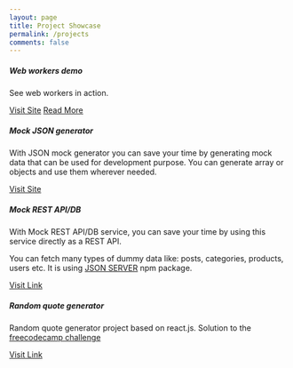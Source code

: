 ```yaml
---
layout: page
title: Project Showcase
permalink: /projects
comments: false
---
```


<div class="row">
  <div class="col-sm-6">
    <div class="card">
      <div class="card-body">
        <h5 class="card-title">Web workers demo</h5>
        <p class="card-text">See web workers in action.</p>
        <a href="http://bhushangoel.me/webworker-demo-1/" target="_blank" class="btn btn-primary">Visit Site</a>
        <a href="http://bhushangoel.me/webworker-demo-1/" target="_blank" class="btn btn-primary">Read More</a>
      </div>
    </div>
  </div>
  <div class="col-sm-6">
    <div class="card">
      <div class="card-body">
        <h5 class="card-title">Mock JSON generator</h5>
        <p class="card-text">With JSON mock generator you can save your time by generating mock data that can be used for 
                development purpose.
                You can generate array or objects and use them wherever needed.</p>
        <a href="https://jsononlineviewer.com/" target="_blank" class="btn btn-primary">Visit Site</a>
      </div>
    </div>
  </div>
  <div class="col-sm-6">
    <div class="card">
      <div class="card-body">
        <h5 class="card-title">Mock REST API/DB</h5>
        <p class="card-text">With Mock REST API/DB service, you can save your time by using this service directly as a REST API.
        </p>
        <p>
        You can fetch many types of dummy data like: posts, categories, products, users etc.
        It is using <a href="https://www.npmjs.com/package/json-server">JSON SERVER</a> npm package.
        </p>
        <a href="https://mock-data-db.herokuapp.com/" target="_blank" class="btn btn-primary">Visit Link</a>
      </div>
    </div>
  </div>
  <div class="col-sm-6">
    <div class="card">
      <div class="card-body">
        <h5 class="card-title">Random quote generator</h5>
        <p class="card-text">Random quote generator project based on react.js. Solution to the  <a href="https://www.freecodecamp.org/learn/front-end-libraries/front-end-libraries-projects/build-a-random-quote-machine"> freecodecamp challenge</a>
        </p>
        <a href="https://crackingthefrontendinterview.com/quote-generator/" target="_blank" class="btn btn-primary">Visit Link</a>
      </div>
    </div>
  </div>
</div>
